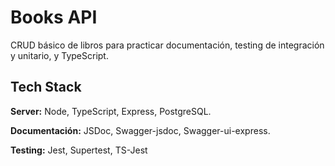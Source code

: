 # Books API

CRUD básico de libros para practicar documentación, testing de integración y unitario, y TypeScript.


## Tech Stack

**Server:** Node, TypeScript, Express, PostgreSQL.

**Documentación:** JSDoc, Swagger-jsdoc, Swagger-ui-express.

**Testing:** Jest, Supertest, TS-Jest

